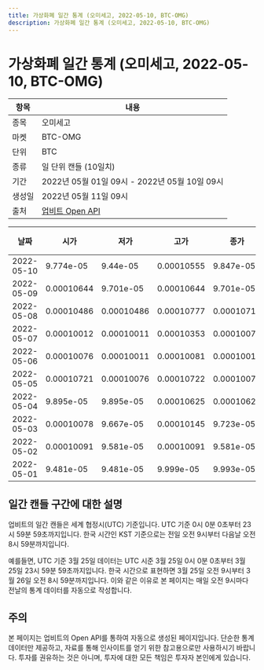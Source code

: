```yaml
---
title: 가상화폐 일간 통계 (오미세고, 2022-05-10, BTC-OMG)
description: 가상화폐 일간 통계 (오미세고, 2022-05-10, BTC-OMG)
---
```



가상화폐 일간 통계 (오미세고, 2022-05-10, BTC-OMG)
===

|항목|내용|
|--|--|
|종목|오미세고|
|마켓|BTC-OMG|
|단위|BTC|
|종류|일 단위 캔들 (10일치)|
|기간|2022년 05월 01일 09시 - 2022년 05월 10일 09시|
|생성일|2022년 05월 11일 09시|
|출처|[업비트 Open API](https://docs.upbit.com)|


|날짜|시가|저가|고가|종가|비고|
|--|--|--|--|--|--|
|2022-05-10|9.774e-05|9.44e-05|0.00010555|9.847e-05|    |
|2022-05-09|0.00010644|9.701e-05|0.00010644|9.701e-05|    |
|2022-05-08|0.00010486|0.00010486|0.00010777|0.00010719|    |
|2022-05-07|0.00010012|0.00010011|0.00010353|0.0001007|    |
|2022-05-06|0.00010076|0.00010011|0.00010081|0.00010011|    |
|2022-05-05|0.00010721|0.00010076|0.00010722|0.00010076|    |
|2022-05-04|9.895e-05|9.895e-05|0.00010625|0.00010625|    |
|2022-05-03|0.00010078|9.667e-05|0.00010145|9.723e-05|    |
|2022-05-02|0.00010091|9.581e-05|0.00010091|9.581e-05|    |
|2022-05-01|9.481e-05|9.481e-05|9.999e-05|9.993e-05|    |


일간 캔들 구간에 대한 설명
---


업비트의 일간 캔들은 세계 협정시(UTC) 기준입니다. 
UTC 기준 0시 0분 0초부터 23시 59분 59초까지입니다. 
한국 시간인 KST 기준으로는 전일 오전 9시부터 다음날 오전 8시 59분까지입니다. 


예를들면, UTC 기준 3월 25일 데이터는 UTC 시준 3월 25일 0시 0분 0초부터 3월 25일 23시 59분 59초까지입니다. 
한국 시간으로 표현하면 3월 25일 오전 9시부터 3월 26일 오전 8시 59분까지입니다. 
이와 같은 이유로 본 페이지는 매일 오전 9시마다 전날의 통계 데이터를 자동으로 작성합니다. 


주의
---


본 페이지는 업비트의 Open API를 통하여 자동으로 생성된 페이지입니다. 
단순한 통계 데이터만 제공하고, 자료를 통해 인사이트를 얻기 위한 참고용으로만 사용하시기 바랍니다. 
투자를 권유하는 것은 아니며, 투자에 대한 모든 책임은 투자자 본인에게 있습니다. 
